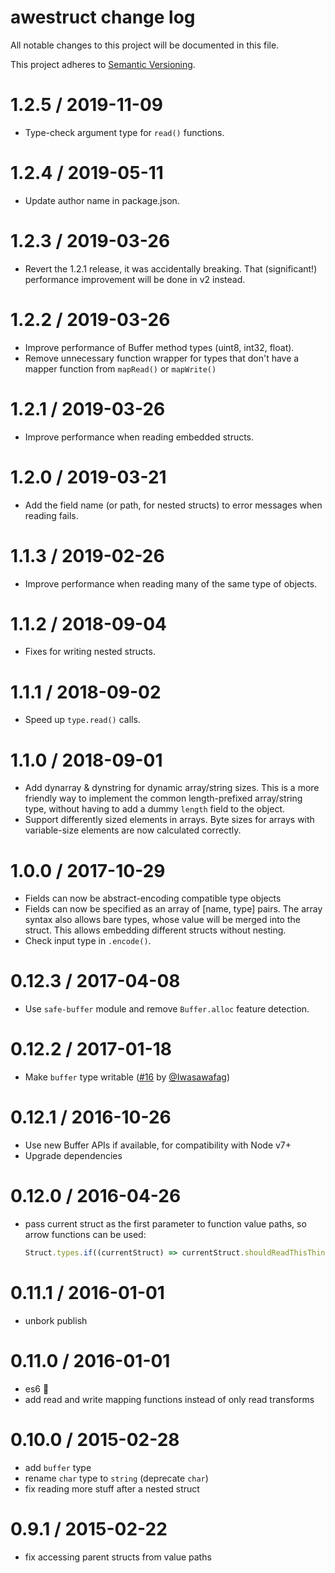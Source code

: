 # awestruct change log

All notable changes to this project will be documented in this file.

This project adheres to [Semantic Versioning](http://semver.org/).

# 1.2.5 / 2019-11-09
- Type-check argument type for `read()` functions.

# 1.2.4 / 2019-05-11
- Update author name in package.json.

# 1.2.3 / 2019-03-26
- Revert the 1.2.1 release, it was accidentally breaking.
  That (significant!) performance improvement will be done in v2 instead.

# 1.2.2 / 2019-03-26
- Improve performance of Buffer method types (uint8, int32, float).
- Remove unnecessary function wrapper for types that don't have a mapper function from `mapRead()` or `mapWrite()`

# 1.2.1 / 2019-03-26
- Improve performance when reading embedded structs.

# 1.2.0 / 2019-03-21
- Add the field name (or path, for nested structs) to error messages when reading fails.

# 1.1.3 / 2019-02-26
- Improve performance when reading many of the same type of objects.

# 1.1.2 / 2018-09-04
- Fixes for writing nested structs.

# 1.1.1 / 2018-09-02
- Speed up `type.read()` calls.

# 1.1.0 / 2018-09-01
- Add dynarray & dynstring for dynamic array/string sizes. This is a more friendly way to implement the common length-prefixed array/string type, without having to add a dummy `length` field to the object.
- Support differently sized elements in arrays. Byte sizes for arrays with variable-size elements are now calculated correctly.

# 1.0.0 / 2017-10-29
- Fields can now be abstract-encoding compatible type objects
- Fields can now be specified as an array of [name, type] pairs. The array syntax also allows bare types,
  whose value will be merged into the struct. This allows embedding different structs without nesting.
- Check input type in `.encode()`.

# 0.12.3 / 2017-04-08
- Use `safe-buffer` module and remove `Buffer.alloc` feature detection.

# 0.12.2 / 2017-01-18
- Make `buffer` type writable ([#16](https://github.com/goto-bus-stop/awestruct/pull/16)
  by [@Iwasawafag](https://github.com/Iwasawafag))

# 0.12.1 / 2016-10-26
- Use new Buffer APIs if available, for compatibility with Node v7+
- Upgrade dependencies

# 0.12.0 / 2016-04-26
- pass current struct as the first parameter to function value paths,
  so arrow functions can be used:

  ```js
  Struct.types.if((currentStruct) => currentStruct.shouldReadThisThing, ...)
  ```

# 0.11.1 / 2016-01-01
- unbork publish

# 0.11.0 / 2016-01-01
- es6 :tada:
- add read and write mapping functions instead of only read transforms

# 0.10.0 / 2015-02-28
- add `buffer` type
- rename `char` type to `string` (deprecate `char`)
- fix reading more stuff after a nested struct

# 0.9.1 / 2015-02-22
- fix accessing parent structs from value paths
